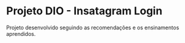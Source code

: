 # Projeto DIO -  Insatagram Login

Projeto desenvolvido seguindo as recomendações e os ensinamentos aprendidos.